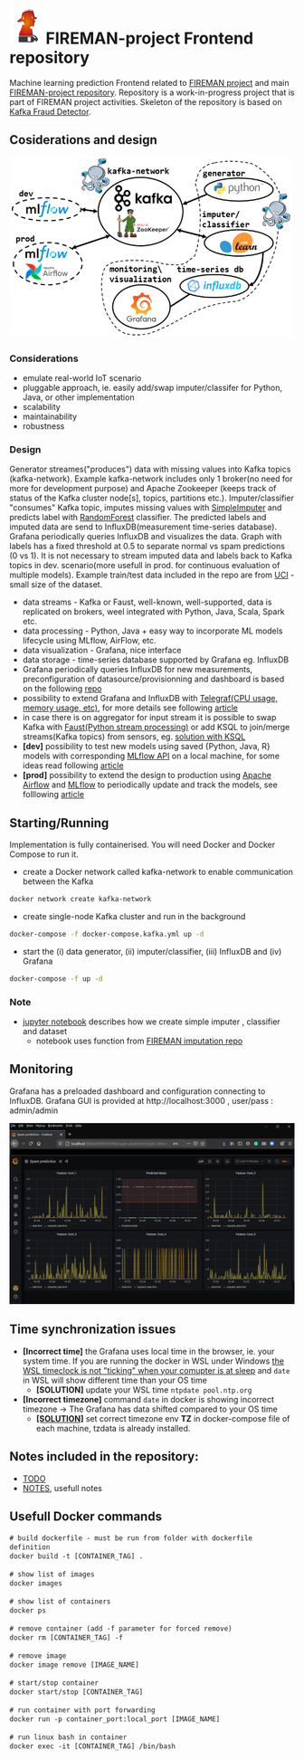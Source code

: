 # <img src="https://github.com/5uperpalo/FIREMAN-project_frontend/blob/main/img/logo-fireman.png" height="64" />FIREMAN-project Frontend repository

Machine learning prediction Frontend related to [FIREMAN project](https://fireman-project.eu/) and main [FIREMAN-project repository](https://github.com/5uperpalo/FIREMAN-project/).
Repository is a work-in-progress project that is part of FIREMAN project activities. 
Skeleton of the repository is based on [Kafka Fraud Detector](https://github.com/florimondmanca/kafka-fraud-detector).

## Cosiderations and design

<img src="https://github.com/5uperpalo/FIREMAN-project_frontend/blob/main/img/main.png" height="320"/>

### Considerations
* emulate real-world IoT scenario
* pluggable approach, ie. easily add/swap imputer/classifer for Python, Java, or other implementation
* scalability 
* maintainability
* robustness 

### Design

Generator streames("produces") data with missing values into Kafka topics (kafka-network). Example kafka-network includes only 1 broker(no need for more for development purpose) and Apache Zookeeper (keeps track of status of the Kafka cluster node[s], topics, partitions etc.). Imputer/classifier "consumes" Kafka topic, imputes missing values with [SimpleImputer](https://scikit-learn.org/stable/modules/generated/sklearn.impute.SimpleImputer.html) and predicts label with [RandomForest](https://scikit-learn.org/stable/modules/generated/sklearn.ensemble.RandomForestClassifier.html?highlight=random%20forest#sklearn.ensemble.RandomForestClassifier) classifier. The predicted labels and imputed data are send to InfluxDB(measurement time-series database). Grafana periodically queries InfluxDB and visualizes the data. Graph with labels has a fixed threshold at 0.5 to separate normal vs spam predictions (0 vs 1). It is not necessary to stream imputed data and labels back to Kafka topics in dev. scenario(more usefull in prod. for continuous evaluation of multiple models). Example train/test data included in the repo are from [UCI](https://archive.ics.uci.edu/ml/datasets/Spambase) - small size of the dataset.
* data streams - Kafka or Faust, well-known, well-supported, data is replicated on brokers, weel integrated with Python, Java, Scala, Spark etc.
* data processing - Python, Java + easy way to incorporate ML models lifecycle using MLflow, AirFlow, etc.
* data visualization - Grafana, nice interface
* data storage - time-series database supported by Grafana eg. InfluxDB
* Grafana periodically queries InfluxDB for new measurements, preconfiguration of datasource/provisionning and dashboard is based on the following [repo](https://github.com/cirocosta/sample-grafana)
* possibility to extend Grafana and InfluxDB with [Telegraf(CPU usage, memory usage, etc)](https://www.influxdata.com/time-series-platform/telegraf/), for more details see following [article](https://dev.to/rubenwap/monitor-the-behavior-of-your-python-app-by-learning-influxdb-grafana-and-telegraf-3ehg)
* in case there is on aggregator for input stream it is possible to swap Kafka with [Faust(Python stream processing)](https://faust.readthedocs.io/en/latest/) or add KSQL to join/merge streams(Kafka topics) from sensors, eg. [solution with KSQL](https://medium.com/@ketulsheth2/streaming-data-pipeline-using-kafka-ksql-influxdb-and-grafana-8a934569fcb9)
* **[dev]** possibility to test new models using saved {Python, Java, R} models with corresponding [MLflow API](https://www.mlflow.org/docs/latest/index.html) on a local machine, for some ideas read following [article](https://towardsdatascience.com/how-to-build-a-real-time-fraud-detection-pipeline-using-faust-and-mlflow-24e787dd51fa)
* **[prod]** possibility to extend the design to production using [Apache Airflow](https://airflow.apache.org/) and [MLflow](https://mlflow.org/) to periodically update and track the models, see folllowing [article](https://medium.com/vantageai/keeping-your-ml-model-in-shape-with-kafka-airflow-and-mlflow-143d20024ba6)
## Starting/Running

Implementation is fully containerised. You will need Docker and Docker Compose to run it.

* create a Docker network called kafka-network to enable communication between the Kafka  
```bash
docker network create kafka-network
```
* create single-node Kafka cluster and run in the background
```bash
docker-compose -f docker-compose.kafka.yml up -d
```
* start the (i) data generator, (ii) imputer/classifier, (iii) InfluxDB and (iv) Grafana
```bash
docker-compose -f up -d
```

### Note
* [jupyter notebook](https://github.com/5uperpalo/FIREMAN-project_frontend/blob/main/examples/example_models_n_data_preparation.ipynb) describes how we create simple imputer , classifier and dataset
  * notebook uses function from [FIREMAN imputation repo](https://github.com/5uperpalo/FIREMAN-project_imputation)

## Monitoring

Grafana has a preloaded dashboard and configuration connecting to InfluxDB. Grafana GUI is provided at http://localhost:3000 , user/pass : admin/admin

<img src="https://github.com/5uperpalo/FIREMAN-project_frontend/blob/main/img/grafana_screenshot.PNG" height="320"/>

## Time synchronization issues
* **[Incorrect time]** the Grafana uses local time in the browser, ie. your system time. If you are running the docker in WSL under Windows [the WSL timeclock is not "ticking" when your comupter is at sleep](https://github.com/microsoft/WSL/issues/4245#issuecomment-508023086) and ```date``` in WSL will show different time than your OS time
  * **[SOLUTION]** update your WSL time ```ntpdate pool.ntp.org```
* **[Incorrect timezone]** command ```date``` in docker is showing incorrect timezone -> The Grafana has data shifted compared to your OS time
  * **[[SOLUTION]](https://serverfault.com/questions/683605/docker-container-time-timezone-will-not-reflect-changes)** set correct timezone env **TZ** in docker-compose file of each machine, tzdata is already installed. 

## Notes included in the repository:
* [TODO](https://github.com/5uperpalo/FIREMAN-project_frontend/blob/main/TODO.MD)
* [NOTES](https://github.com/5uperpalo/FIREMAN-project_frontend/blob/main/NOTES.MD), usefull notes

## Usefull Docker commands
```
# build dockerfile - must be run from folder with dockerfile definition
docker build -t [CONTAINER_TAG] .

# show list of images
docker images

# show list of containers
docker ps

# remove container (add -f parameter for forced remove)
docker rm [CONTAINER_TAG] -f

# remove image
docker image remove [IMAGE_NAME]

# start/stop container
docker start/stop [CONTAINER_TAG]

# run container with port forwarding
docker run -p container_port:local_port [IMAGE_NAME]

# run linux bash in container
docker exec -it [CONTAINER_TAG] /bin/bash
```